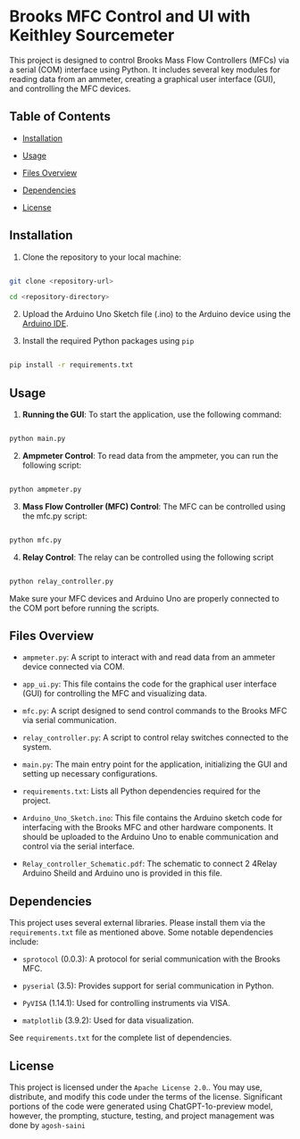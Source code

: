 # Brooks MFC Control and UI with Keithley Sourcemeter

  

This project is designed to control Brooks Mass Flow Controllers (MFCs) via a serial (COM) interface using Python. It includes several key modules for reading data from an ammeter, creating a graphical user interface (GUI), and controlling the MFC devices.

  

## Table of Contents

  

- [Installation](#installation)

- [Usage](#usage)

- [Files Overview](#files-overview)

- [Dependencies](#dependencies)

- [License](#license)

  

## Installation

  

1. Clone the repository to your local machine:

```bash

git clone <repository-url>

cd <repository-directory>

  ```

2. Upload the Arduino Uno Sketch file (.ino) to the Arduino device using the [Arduino IDE](https://www.arduino.cc/en/software).

3. Install the required Python packages using ```pip```

```bash

pip install -r requirements.txt

 ```

## Usage

1.  **Running the GUI**: To start the application, use the following command:

```bash

python main.py

``` 

2.  **Ampmeter Control**: To read data from the ampmeter, you can run the following script:

```bash

python ampmeter.py

```  

3.  **Mass Flow Controller (MFC) Control**: The MFC can be controlled using the mfc.py script:

```bash

python mfc.py
```
  
4.  **Relay Control**: The relay can be controlled using the following script

```bash

python relay_controller.py
```

Make sure your MFC devices and Arduino Uno are properly connected to the COM port before running the scripts.

  

## Files Overview

- ```ampmeter.py```: A script to interact with and read data from an ammeter device connected via COM.

- ```app_ui.py```: This file contains the code for the graphical user interface (GUI) for controlling the MFC and visualizing data.

- ```mfc.py```: A script designed to send control commands to the Brooks MFC via serial communication.

- ```relay_controller.py```: A script to control relay switches connected to the system.

- ```main.py```: The main entry point for the application, initializing the GUI and setting up necessary configurations.

- ```requirements.txt```: Lists all Python dependencies required for the project.

- ```Arduino_Uno_Sketch.ino```: This file contains the Arduino sketch code for interfacing with the Brooks MFC and other hardware components. It should be uploaded to the Arduino Uno to enable communication and control via the serial interface.

- ```Relay_controller_Schematic.pdf```: The schematic to connect 2 4Relay Arduino Sheild and Arduino uno is provided in this file.

  

## Dependencies

  

This project uses several external libraries. Please install them via the ```requirements.txt``` file as mentioned above. Some notable dependencies include:

  

- ```sprotocol``` (0.0.3): A protocol for serial communication with the Brooks MFC.

- ```pyserial``` (3.5): Provides support for serial communication in Python.

- ```PyVISA``` (1.14.1): Used for controlling instruments via VISA.

- ```matplotlib``` (3.9.2): Used for data visualization.

  

See ```requirements.txt``` for the complete list of dependencies.

  

## License

This project is licensed under the ```Apache License 2.0```.. You may use, distribute, and modify this code under the terms of the license. Significant portions of the code were generated using ChatGPT-1o-preview model, however, the prompting, stucture, testing, and project management was done by ```agosh-saini```
